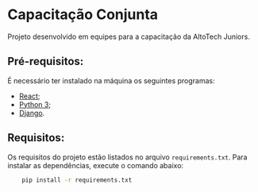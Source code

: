 # Capacitação Conjunta
Projeto desenvolvido em equipes para a capacitação da AltoTech Juniors.

## Pré-requisitos:
É necessário ter instalado na máquina os seguintes programas:

- [React](https://pt-br.reactjs.org/);
- [Python 3](https://www.python.org/);
- [Django](https://www.djangoproject.com/).

## Requisitos:

Os requisitos do projeto estão listados no arquivo `requirements.txt`. Para instalar as dependências, execute o comando abaixo:

```bash
    pip install -r requirements.txt
```
